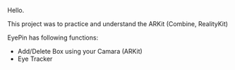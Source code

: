 Hello. 

This project was to practice and understand the ARKit (Combine, RealityKit)

EyePin has following functions:
- Add/Delete Box using your Camara (ARKit)
- Eye Tracker

  
